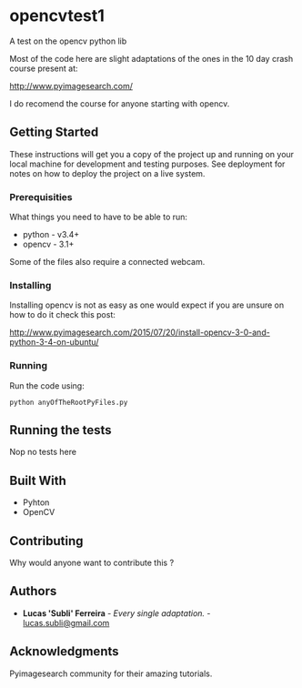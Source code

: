 # opencvtest1
A test on the opencv python lib

Most of the code here are slight adaptations of the ones in the 10 day crash course present at:

http://www.pyimagesearch.com/

I do recomend the course for anyone starting with opencv.


## Getting Started

These instructions will get you a copy of the project up and running on your local machine for development and testing purposes. See deployment for notes on how to deploy the project on a live system.

### Prerequisities

What things you need to have to be able to run:

* python - v3.4+
* opencv - 3.1+

Some of the files also require a connected webcam.


### Installing


Installing opencv is not as easy as one would expect if you are unsure on how to do it check this post:

http://www.pyimagesearch.com/2015/07/20/install-opencv-3-0-and-python-3-4-on-ubuntu/



### Running
Run the code using:
```
python anyOfTheRootPyFiles.py
```


## Running the tests

Nop no tests here

## Built With

* Pyhton
* OpenCV

## Contributing

Why would anyone want to contribute this ?


## Authors

* **Lucas 'Subli' Ferreira** - *Every single adaptation.* - [lucas.subli@gmail.com](mailto:lucas.subli@gmail.com)


## Acknowledgments

Pyimagesearch community for their amazing tutorials.
